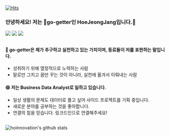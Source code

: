 [![Hits](https://hits.seeyoufarm.com/api/count/incr/badge.svg?url=https%3A%2F%2Fgithub.com%2Fhoinnovation%2Fhit-counter&count_bg=%2379C83D&title_bg=%23555555&icon=azurepipelines.svg&icon_color=%23E7E7E7&title=WELCOME&edge_flat=false)](https://hits.seeyoufarm.com)

### 안녕하세요! 저는 🚀go-getter인 HoeJeongJang입니다.👋
<p>
  <a href="https://h-go-getter.oopy.io/" target="_blank"><img src="https://img.shields.io/badge/My_portfolio-DD0B78?style=flat-square&logo=GitHub%20Sponsors&logoColor=white"/></a>
<a href="http://linkedin.com/in/hoejeong-jang-823b20213" target="_blank"><img src="https://img.shields.io/badge/HoeJeongJang-0A66C2?style=flat-square&logo=Linkedin&logoColor=white"/></a>
  <a href="mailto:https://mail.google.com/mail/u/0/?fs=1&tf=cm&source=mailto&to=hoinnovation@naver.com" target="_blank"><img src="https://img.shields.io/badge/hoinnovation@naver.com-EA4335?style=flat-square&logo=Gmail&logoColor=white"/></a>
</p>


## 
#### 🚀 go-getter은 제가 추구하고 실천하고 있는 가치이며, 동료들이 저를 표현하는 말입니다.
* 성취하기 위해 열정적으로 노력하는 사람
* 말로만 그치고 꿈만 꾸는 것이 아니라, 실천에 옮겨서 이뤄내는 사람

#### 😄 저는 Business Data Analyst로 일하고 있습니다.
* 일상 생활의 문제도 데이터로 풀고 싶어 사이드 프로젝트를 기획 중입니다.
* 새로운 분야를 공부하는 것을 좋아합니다.  
* 연결의 힘을 믿습니다. 링크드인으로 연결해주세요!
  

## 
<!-- <p><img src="https://img.shields.io/badge/MySQL-yellow?style=flat&logo=MySQL&logoColor=4479A1"/>&nbsp;&nbsp;<img src="https://img.shields.io/badge/Python-3766AB?style=flat-square&logo=Python&logoColor=white"/></a> <img src="https://img.shields.io/badge/Notion-0052CC?style=flat&logo=Notion&logoColor=black"/>&nbsp;&nbsp;<img src="https://img.shields.io/badge/GitHub-gray?style=flat&logo=GitHub&logoColor=black"/>&nbsp;&nbsp;</p> -->
   
![hoinnovation's github stats](https://github-readme-stats-git-masterrstaa-rickstaa.vercel.app/api?username=hoinnovation&show_icons=true)


